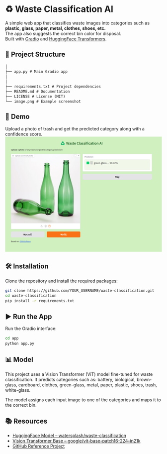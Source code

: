 # ♻️ Waste Classification AI

A simple web app that classifies waste images into categories such as **plastic, glass, paper, metal, clothes, shoes, etc.**  
The app also suggests the correct bin color for disposal.  
Built with [Gradio](https://gradio.app/) and [HuggingFace Transformers](https://huggingface.co/).


## 📂 Project Structure
```waste-classification/
│
├── app.py # Main Gradio app
│ 
│
├── requirements.txt # Project dependencies
├── README.md # Documentation
├── LICENSE # License (MIT)
└── image.png # Example screenshot
```


## 🚀 Demo
Upload a photo of trash and get the predicted category along with a confidence score.
![Demo screenshot](image.png)



## 🛠️ Installation
Clone the repository and install the required packages:

```bash
git clone https://github.com/YOUR_USERNAME/waste-classification.git
cd waste-classification
pip install -r requirements.txt
```


## ▶️ Run the App
Run the Gradio interface:

```bash
cd app
python app.py
```


## 📊 Model
This project uses a Vision Transformer (ViT) model fine-tuned for waste classification.
It predicts categories such as:
battery, biological, brown-glass, cardboard, clothes, green-glass, metal, paper, plastic, shoes, trash, white-glass.

The model assigns each input image to one of the categories and maps it to the correct bin.



## 📚 Resources
- [HuggingFace Model – watersplash/waste-classification](https://huggingface.co/watersplash/waste-classification)
- [Vision Transformer Base – google/vit-base-patch16-224-in21k](https://huggingface.co/google/vit-base-patch16-224-in21k)
- [GitHub Reference Project](https://github.com/KomaliValluru/waste-classification)


